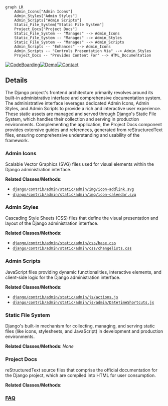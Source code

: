 ```mermaid
graph LR
    Admin_Icons["Admin Icons"]
    Admin_Styles["Admin Styles"]
    Admin_Scripts["Admin Scripts"]
    Static_File_System["Static File System"]
    Project_Docs["Project Docs"]
    Static_File_System -- "Manages" --> Admin_Icons
    Static_File_System -- "Manages" --> Admin_Styles
    Static_File_System -- "Manages" --> Admin_Scripts
    Admin_Scripts -- "Enhances" --> Admin_Icons
    Admin_Scripts -- "Controls Presentation Via" --> Admin_Styles
    Project_Docs -- "Provides Content For" --> HTML_Documentation
```

[![CodeBoarding](https://img.shields.io/badge/Generated%20by-CodeBoarding-9cf?style=flat-square)](https://github.com/CodeBoarding/CodeBoarding)[![Demo](https://img.shields.io/badge/Try%20our-Demo-blue?style=flat-square)](https://www.codeboarding.org/demo)[![Contact](https://img.shields.io/badge/Contact%20us%20-%20contact@codeboarding.org-lightgrey?style=flat-square)](mailto:contact@codeboarding.org)

## Details

The Django project's frontend architecture primarily revolves around its built-in administrative interface and comprehensive documentation system. The administrative interface leverages dedicated Admin Icons, Admin Styles, and Admin Scripts to provide a rich and interactive user experience. These static assets are managed and served through Django's Static File System, which handles their collection and serving in production environments. Complementing the application, the Project Docs component provides extensive guides and references, generated from reStructuredText files, ensuring comprehensive understanding and usability of the framework.

### Admin Icons
Scalable Vector Graphics (SVG) files used for visual elements within the Django administration interface.


**Related Classes/Methods**:

- <a href="https://github.com/django/django/blob/main/django/contrib/admin/static/admin/img/icon-addlink.svg" target="_blank" rel="noopener noreferrer">`django/contrib/admin/static/admin/img/icon-addlink.svg`</a>
- <a href="https://github.com/django/django/blob/main/django/contrib/admin/static/admin/img/icon-calendar.svg" target="_blank" rel="noopener noreferrer">`django/contrib/admin/static/admin/img/icon-calendar.svg`</a>


### Admin Styles
Cascading Style Sheets (CSS) files that define the visual presentation and layout of the Django administration interface.


**Related Classes/Methods**:

- <a href="https://github.com/django/django/blob/main/django/contrib/admin/static/admin/css/base.css" target="_blank" rel="noopener noreferrer">`django/contrib/admin/static/admin/css/base.css`</a>
- <a href="https://github.com/django/django/blob/main/django/contrib/admin/static/admin/css/changelists.css" target="_blank" rel="noopener noreferrer">`django/contrib/admin/static/admin/css/changelists.css`</a>


### Admin Scripts
JavaScript files providing dynamic functionalities, interactive elements, and client-side logic for the Django administration interface.


**Related Classes/Methods**:

- <a href="https://github.com/django/django/blob/main/django/contrib/admin/static/admin/js/actions.js" target="_blank" rel="noopener noreferrer">`django/contrib/admin/static/admin/js/actions.js`</a>
- <a href="https://github.com/django/django/blob/main/django/contrib/admin/static/admin/js/admin/DateTimeShortcuts.js" target="_blank" rel="noopener noreferrer">`django/contrib/admin/static/admin/js/admin/DateTimeShortcuts.js`</a>


### Static File System
Django's built-in mechanism for collecting, managing, and serving static files (like icons, stylesheets, and JavaScript) in development and production environments.


**Related Classes/Methods**: _None_

### Project Docs
reStructuredText source files that comprise the official documentation for the Django project, which are compiled into HTML for user consumption.


**Related Classes/Methods**:





### [FAQ](https://github.com/CodeBoarding/GeneratedOnBoardings/tree/main?tab=readme-ov-file#faq)